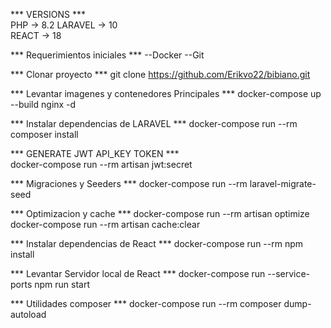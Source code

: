 *** VERSIONS ***  
PHP -> 8.2 
LARAVEL -> 10  
REACT -> 18 

*** Requerimientos iniciales ***
--Docker
--Git 

*** Clonar proyecto ***
git clone https://github.com/Erikvo22/bibiano.git

*** Levantar imagenes y contenedores Principales ***
docker-compose up --build nginx -d

*** Instalar dependencias de LARAVEL ***
docker-compose run --rm composer install

*** GENERATE JWT API_KEY TOKEN ***  
docker-compose run --rm artisan jwt:secret

*** Migraciones y Seeders ***
docker-compose run --rm laravel-migrate-seed

*** Optimizacion y cache ***
docker-compose run --rm artisan optimize
docker-compose run --rm artisan cache:clear

*** Instalar dependencias de React ***
docker-compose run --rm npm install

*** Levantar Servidor local de React ***
docker-compose run --service-ports npm run start

*** Utilidades composer ***
docker-compose run --rm composer dump-autoload